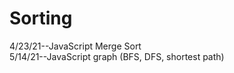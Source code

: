 # Sorting
4/23/21--JavaScript Merge Sort<br />
5/14/21--JavaScript graph (BFS, DFS, shortest path)<br />
